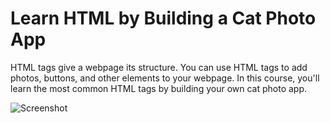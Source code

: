 # Learn HTML by Building a Cat Photo App
HTML tags give a webpage its structure. You can use HTML tags to add photos, buttons, and other elements to your webpage.
In this course, you'll learn the most common HTML tags by building your own cat photo app.

![Screenshot](/CatPhotoApp.png)